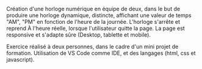 Création d'une horloge numérique en équipe de deux, dans le but de produire une horloge dynamique, distincte, affichant une valeur de temps "AM", "PM" en fonction de l'heure de la journée. L'horloge s'arrête et reprend 
À l'heure réelle, lorsque l'utilisateur quitte la page. La page est responsive et s'adapte sûre (Desktop, tablette et mobile). 

Exercice réalisé à deux personnes, dans le cadre d'un mini projet de formation.
Utilisation de VS Code comme IDE, et des langages (html, css et javascript).
